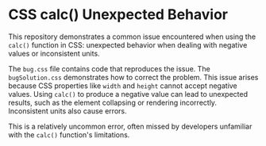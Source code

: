 # CSS calc() Unexpected Behavior

This repository demonstrates a common issue encountered when using the `calc()` function in CSS: unexpected behavior when dealing with negative values or inconsistent units. 

The `bug.css` file contains code that reproduces the issue.  The `bugSolution.css` demonstrates how to correct the problem.  This issue arises because CSS properties like `width` and `height` cannot accept negative values. Using `calc()` to produce a negative value can lead to unexpected results, such as the element collapsing or rendering incorrectly. Inconsistent units also cause errors.

This is a relatively uncommon error, often missed by developers unfamiliar with the `calc()` function's limitations.
